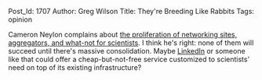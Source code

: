 Post_Id: 1707
Author: Greg Wilson
Title: They're Breeding Like Rabbits
Tags: opinion

<p>Cameron Neylon complains about <a href="http://blog.openwetware.org/scienceintheopen/2008/08/01/facebooks-for-scientists-theyre-breeding-like-rabbits/">the proliferation of networking sites, aggregators, and what-not for scientists</a>. I think he's right: none of them will succeed until there's massive consolidation.  Maybe <a href="http://www.linkedin.com">LinkedIn</a> or someone like that could offer a cheap-but-not-free service customized to scientists' need on top of its existing infrastructure?</p>
